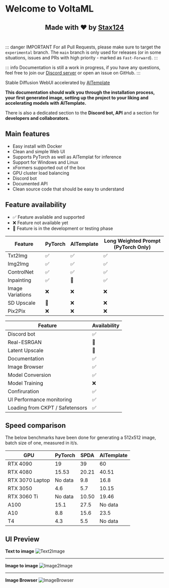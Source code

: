 # Welcome to VoltaML

<h2 align="center" style="border-bottom: 1px solid var(--vp-c-divider); padding-bottom: 24px;">
Made with ❤️ by <a href="https://github.com/Stax124" target="_blank">Stax124</a>
</h2>

::: danger IMPORTANT
For all Pull Requests, please make sure to target the `experimental` branch. The `main` branch is only used for releases (or in some situations, issues and PRs with high priority - marked as `Fast-Forward`).
:::

::: info
Documentation is still a work in progress, if you have any questions, feel free to join our [Discord server](https://discord.gg/pY5SVyHmWm) or open an issue on GitHub.
:::

Stable Diffusion WebUI accelerated by <a href="https://github.com/facebookincubator/AITemplate">AITemplate</a>

**This documentation should walk you through the installation process, your first generated image, setting up the project to your liking and accelerating models with AITemplate.**

There is also a dedicated section to the **Discord bot, API** and a section for **developers and collaborators.**

## Main features

- Easy install with Docker
- Clean and simple Web UI
- Supports PyTorch as well as AITemplat for inference
- Support for Windows and Linux
- xFormers supported out of the box
- GPU cluster load balancing
- Discord bot
- Documented API
- Clean source code that should be easy to understand

## Feature availability

- ✅ Feature available and supported
- ❌ Feature not available yet
- 🚧 Feature is in the development or testing phase

| Feature          | PyTorch | AITemplate | Long Weighted Prompt (PyTorch Only) |
| ---------------- | ------- | ---------- | ----------------------------------- |
| Txt2Img          | ✅      | ✅         | ✅                                  |
| Img2Img          | ✅      | ✅         | ✅                                  |
| ControlNet       | ✅      | ✅         | ✅                                  |
| Inpainting       | ✅      | 🚧         | ✅                                  |
| Image Variations | ❌      | ❌         | ❌                                  |
| SD Upscale       | 🚧      | ❌         | ❌                                  |
| Pix2Pix          | ❌      | ❌         | ❌                                  |

| Feature                         | Availability |
| ------------------------------- | ------------ |
| Discord bot                     | ✅           |
| Real-ESRGAN                     | 🚧           |
| Latent Upscale                  | 🚧           |
| Documentation                   | ✅           |
| Image Browser                   | ✅           |
| Model Conversion                | ✅           |
| Model Training                  | ❌           |
| Confiruration                   | ✅           |
| UI Performance monitoring       | ✅           |
| Loading from CKPT / Safetensors | ✅           |

## Speed comparison

The below benchmarks have been done for generating a 512x512 image, batch size of one, measured in it/s.

| GPU             | PyTorch | SPDA  | AITemplate |
| --------------- | ------- | ----- | ---------- |
| RTX 4090        | 19      | 39    | 60         |
| RTX 4080        | 15.53   | 20.21 | 40.51      |
| RTX 3070 Laptop | No data | 9.8   | 16.8       |
| RTX 3050        | 4.6     | 5.7   | 10.15      |
| RTX 3060 Ti     | No data | 10.50 | 19.46      |
| A100            | 15.1    | 27.5  | No data    |
| A10             | 8.8     | 15.6  | 23.5       |
| T4              | 4.3     | 5.5   | No data    |

## UI Preview

**Text to image**
![Text2Image](/static/frontend/frontend-txt2img.webp)

<hr>

**Image to image**
![Image2Image](static/frontend/frontend-img2img.webp)

<hr>

**Image Browser**
![ImageBrowser](/static/frontend/frontend-browser.webp)
